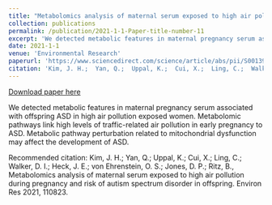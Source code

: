 ```yaml
---
title: "Metabolomics analysis of maternal serum exposed to high air pollution during pregnancy and risk of autism spectrum disorder in offspring"
collection: publications
permalink: /publication/2021-1-1-Paper-title-number-11
excerpt: 'We detected metabolic features in maternal pregnancy serum associated with offspring ASD in high air pollution exposed women. Metabolomic pathways link high levels of traffic-related air pollution in early pregnancy to ASD. Metabolic pathway perturbation related to mitochondrial dysfunction may affect the development of ASD.'
date: 2021-1-1
venue: 'Environmental Research'
paperurl: 'https://www.sciencedirect.com/science/article/abs/pii/S0013935121001171'
citation: 'Kim, J. H.;  Yan, Q.;  Uppal, K.;  Cui, X.;  Ling, C.;  Walker, D. I.;  Heck, J. E.;  von Ehrenstein, O. S.;  Jones, D. P.; Ritz, B., Metabolomics analysis of maternal serum exposed to high air pollution during pregnancy and risk of autism spectrum disorder in offspring. Environ Res 2021, 110823.'
---
```


<a href='https://www.sciencedirect.com/science/article/abs/pii/S0013935121001171'>Download paper here</a>

We detected metabolic features in maternal pregnancy serum associated with offspring ASD in high air pollution exposed women. Metabolomic pathways link high levels of traffic-related air pollution in early pregnancy to ASD. Metabolic pathway perturbation related to mitochondrial dysfunction may affect the development of ASD.

Recommended citation: Kim, J. H.;  Yan, Q.;  Uppal, K.;  Cui, X.;  Ling, C.;  Walker, D. I.;  Heck, J. E.;  von Ehrenstein, O. S.;  Jones, D. P.; Ritz, B., Metabolomics analysis of maternal serum exposed to high air pollution during pregnancy and risk of autism spectrum disorder in offspring. Environ Res 2021, 110823.